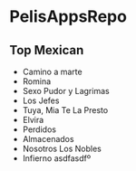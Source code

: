 # PelisAppsRepo
## Top Mexican

- Camino a marte
- Romina
- Sexo Pudor y Lagrimas
- Los Jefes
- Tuya, Mia Te La Presto
- Elvira
- Perdidos
- Almacenados
- Nosotros Los Nobles
- Infierno
asdfasdfº
